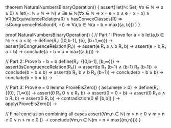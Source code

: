 theorem NaturalNumbersBinaryOperation() {
  assert(
    let(ℕ: Set, ∀x ∈ ℕ ⇒ x ≥ 0) ∧
    let(∘: ℕ × ℕ → ℕ) ∧
    ∃e ∈ ℕ(∀x ∈ ℕ ⇒ x ∘ e = x ∧ e ∘ x = x) ∧
    ∀R(isEquivalenceRelation(R) ∧ hasConvexClasses(R) ⇒ isCongruenceRelation(R, ∘)) ⇒
    ∀a,b ∈ ℕ(a ∘ b = max({a, b}))
  )
}

proof NaturalNumbersBinaryOperation() {
  // Part 1: Prove for a < b
  let(a,b ∈ ℕ: e ≤ a < b) →
  define(R₁: {[0,b-1], {b}, [b+1,∞)}) →
  assert(isCongruenceRelation(R₁)) →
  assert(e R₁ a ∧ b R₁ b) →
  assert(e ∘ b R₁ a ∘ b) →
  conclude(a ∘ b = b = max({a,b})) →
  
  // Part 2: Prove b ∘ b = b
  define(R₂: {[0,b-1], [b,∞)}) →
  assert(isCongruenceRelation(R₂)) →
  assert(e R₂ (b-1) ∧ (b-1) R₂ (b-1)) →
  conclude(b ∘ b ≤ b) →
  assert(b R₂ b ∧ b R₂ (b+1)) →
  conclude(b ∘ b ≥ b) →
  conclude(b ∘ b = b) →

  // Part 3: Prove e = 0
  lemma ProveEIsZero() {
    assume(e > 0) →
    define(R₃: {{0}, [1,∞)}) →
    assert(0 R₃ 0 ∧ e R₃ b) →
    assert(0 = 0 ∘ b) →
    assert(0 R₁ a ∧ b R₁ b) →
    assert(0 R₁ b) →
    contradiction(0 ∉ [b,b])
  } →
  apply(ProveEIsZero()) →
  
  // Final conclusion combining all cases
  assert(∀m,n ∈ ℕ(
    m > n ≥ 0 ∨
    m = n ≥ 0 ∨
    n > m ≥ 0
  )) →
  conclude(∀m,n ∈ ℕ(m ∘ n = max({m,n})))
}